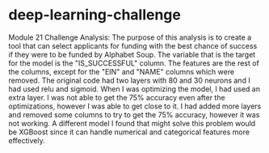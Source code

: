 # deep-learning-challenge
Module 21 Challenge
Analysis:
The purpose of this analysis is to create a tool that can select applicants for funding with the best chance of success if they were to be funded by Alphabet Soup. The variable that is the target for the model is the "IS_SUCCESSFUL" column. The features are the rest of the columns, except for the "EIN" and "NAME" columns which were removed. The original code had two layers with 80 and 30 neurons and I had used relu and sigmoid. When I was optimizing the model, I had used an extra layer. I was not able to get the 75% accuracy even after the optimizations, however I was able to get close to it. I had added more layers and removed some columns to try to get the 75% accuracy, however it was not working. A different model I found that might solve this problem would be XGBoost since it can handle numerical and categorical features more effectively.
